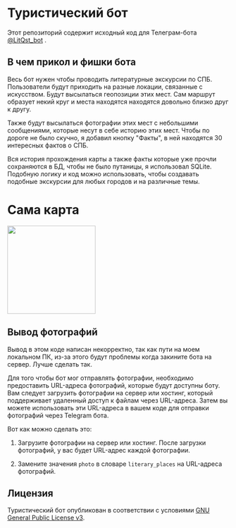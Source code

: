 # Туристический бот

Этот репозиторий содержит исходный код для Телеграм-бота [ @LitQst_bot](https://t.me/LitQst_bot) .


## В чем прикол и фишки бота

Весь бот нужен чтобы проводить литературные экскурсии по СПБ. Пользователи будут приходить на разные локации, связанные с искусством. Будут высылаться геопозиции этих мест. Сам маршрут образует некий круг и места находятся находятся довольно близко друг к другу.

Также будут высылаться фотографии этих мест с небольшими сообщениями, которые несут в себе историю этих мест. Чтобы по дороге не было скучно, я добавил кнопку "Факты", в ней находятся 30 интересных фактов о СПБ.

Вся история прохождения карты а также факты которые уже прочли сохраняются в БД, чтобы не было путаницы, я использовал SQLite. Подобную логику и код можно использовать, чтобы создавать подобные экскурсии для любых городов и на различные темы.

# Сама карта



<img src="https://github.com/Ramzzz10/LTQBOT/assets/93703127/658a92ae-2730-4bf5-89fe-3d0fa2e344be" width="200" />


## Вывод фотографий

Вывод в этом коде написан некорректно, так как пути на моем локальном ПК, из-за этого будут проблемы когда закините бота на сервер. Лучше сделать так.

Для того чтобы бот мог отправлять фотографии, необходимо предоставить URL-адреса фотографий, которые будут доступны боту. Вам следует загрузить фотографии на сервер или хостинг, который поддерживает удаленный доступ к файлам через URL-адреса. Затем вы можете использовать эти URL-адреса в вашем коде для отправки фотографий через Telegram бота.

Вот как можно сделать это:

1. Загрузите фотографии на сервер или хостинг. После загрузки фотографий, у вас будет URL-адрес каждой фотографии.

2. Замените значения `photo` в словаре `literary_places` на URL-адреса фотографий. 

## Лицензия

Туристический бот опубликован в соответствии с условиями [GNU General Public License v3](https://www.gnu.org/licenses/gpl-3.0.html).
